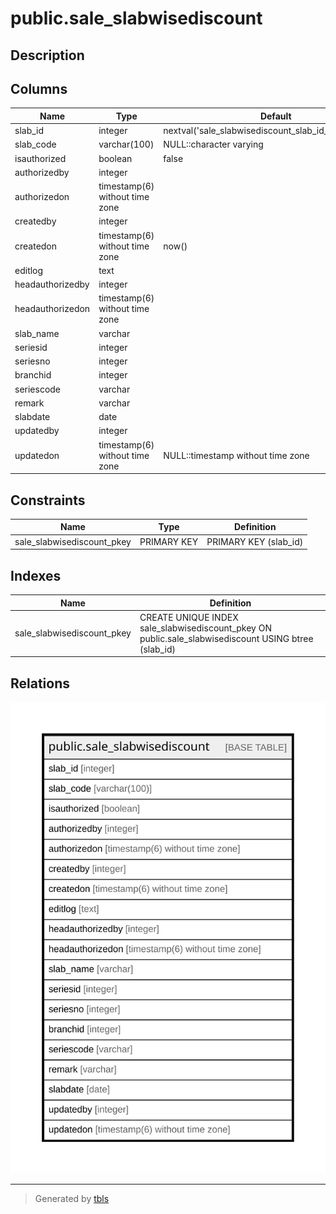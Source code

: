 # public.sale_slabwisediscount

## Description

## Columns

| Name | Type | Default | Nullable | Children | Parents | Comment |
| ---- | ---- | ------- | -------- | -------- | ------- | ------- |
| slab_id | integer | nextval('sale_slabwisediscount_slab_id_seq'::regclass) | false |  |  |  |
| slab_code | varchar(100) | NULL::character varying | true |  |  |  |
| isauthorized | boolean | false | true |  |  |  |
| authorizedby | integer |  | true |  |  |  |
| authorizedon | timestamp(6) without time zone |  | true |  |  |  |
| createdby | integer |  | true |  |  |  |
| createdon | timestamp(6) without time zone | now() | true |  |  |  |
| editlog | text |  | true |  |  |  |
| headauthorizedby | integer |  | true |  |  |  |
| headauthorizedon | timestamp(6) without time zone |  | true |  |  |  |
| slab_name | varchar |  | true |  |  |  |
| seriesid | integer |  | true |  |  |  |
| seriesno | integer |  | true |  |  |  |
| branchid | integer |  | true |  |  |  |
| seriescode | varchar |  | true |  |  |  |
| remark | varchar |  | true |  |  |  |
| slabdate | date |  | true |  |  |  |
| updatedby | integer |  | true |  |  |  |
| updatedon | timestamp(6) without time zone | NULL::timestamp without time zone | true |  |  |  |

## Constraints

| Name | Type | Definition |
| ---- | ---- | ---------- |
| sale_slabwisediscount_pkey | PRIMARY KEY | PRIMARY KEY (slab_id) |

## Indexes

| Name | Definition |
| ---- | ---------- |
| sale_slabwisediscount_pkey | CREATE UNIQUE INDEX sale_slabwisediscount_pkey ON public.sale_slabwisediscount USING btree (slab_id) |

## Relations

![er](public.sale_slabwisediscount.svg)

---

> Generated by [tbls](https://github.com/k1LoW/tbls)
